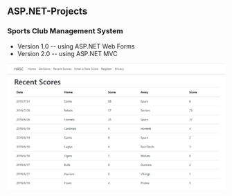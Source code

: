 ## ASP.NET-Projects
### Sports Club Management System

* Version 1.0 -- using ASP.NET Web Forms
* Version 2.0 -- using ASP.NET MVC

<img src = "screenshots/screenshot1.PNG" >

